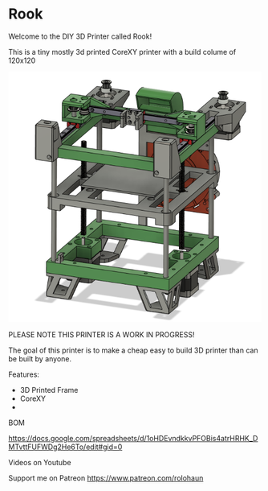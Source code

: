 # Rook
Welcome to the DIY 3D Printer called Rook!

This is a tiny mostly 3d printed CoreXY printer with a build colume of 120x120

![](Build_Photos/rook.png)

PLEASE NOTE THIS PRINTER IS A WORK IN PROGRESS!

The goal of this printer is to make a cheap easy to build 3D printer than can be built by anyone.

Features:

- 3D Printed Frame
- CoreXY
- 

BOM

https://docs.google.com/spreadsheets/d/1oHDEvndkkvPFOBis4atrHRHK_DMTvttFUFWDg2He6To/edit#gid=0

Videos on Youtube


Support me on Patreon
https://www.patreon.com/rolohaun
